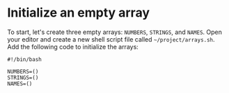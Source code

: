 # Initialize an empty array

To start, let's create three empty arrays: `NUMBERS`, `STRINGS`, and `NAMES`. Open your editor and create a new shell script file called `~/project/arrays.sh`. Add the following code to initialize the arrays:

```shell
#!/bin/bash

NUMBERS=()
STRINGS=()
NAMES=()
```
